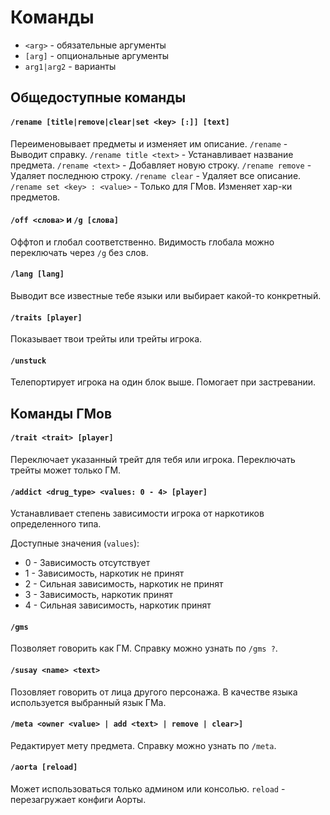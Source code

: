 # Команды
- `<arg>` - обязательные аргументы
- `[arg]` - опциональные аргументы
- `arg1|arg2` - варианты

## Общедоступные команды
#### `/rename [title|remove|clear|set <key> [:]] [text]`
Переименовывает предметы и изменяет им описание.
`/rename` - Выводит справку.
`/rename title <text>` - Устанавливает название предмета.
`/rename <text>` - Добавляет новую строку.
`/rename remove` - Удаляет последнюю строку.
`/rename clear` - Удаляет все описание.
`/rename set <key> : <value>` - Только для ГМов. Изменяет хар-ки предметов.

#### `/off <слова>` и `/g [слова]`
Оффтоп и глобал соответственно. Видимость глобала можно переключать через `/g` без слов.

#### `/lang [lang]`
Выводит все известные тебе языки или выбирает какой-то конкретный.

#### `/traits [player]`
Показывает твои трейты или трейты игрока.

#### `/unstuck`
Телепортирует игрока на один блок выше. Помогает при застревании.

## Команды ГМов
#### `/trait <trait> [player]`
Переключает указанный трейт для тебя или игрока.
Переключать трейты может только ГМ.

#### `/addict <drug_type> <values: 0 - 4> [player]`
Устанавливает степень зависимости игрока от наркотиков определенного типа.

Доступные значения (`values`):
* 0 - Зависимость отсутствует
* 1 - Зависимость, наркотик не принят
* 2 - Сильная зависимость, наркотик не принят
* 3 - Зависимость, наркотик принят
* 4 - Сильная зависимость, наркотик принят

#### `/gms`
Позволяет говорить как ГМ. Справку можно узнать по `/gms ?`.

#### `/susay <name> <text>`
Позовляет говорить от лица другого персонажа. В качестве языка используется выбранный язык ГМа.

#### `/meta <owner <value> | add <text> | remove | clear>]`
Редактирует мету предмета. Справку можно узнать по `/meta`.

#### `/aorta [reload]`
Может использоваться только админом или консолью.
`reload` - перезагружает конфиги Аорты.

